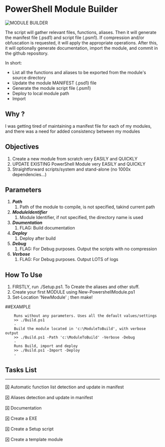 # PowerShell Module Builder


![MODULE BUILDER](https://raw.githubusercontent.com/arsscriptum/PowerShell.ModuleBuilder/master/data/exec.gif)

The script will gather relevant files, functions, aliases. Then it will generate the manifest
file (.psd1) and script file (.psm1). If compression and/or obfuscation is requested, it will
apply the appropriate operations. After this, it will optionally generate documentation,
import the module, and commit in the github repository.

In short:
- List all the functions and aliases to be exported from the module's source directory
- Update the module MANIFEST (.psd1) file
- Generate the module script file (.psm1)
- Deploy to local module path
- Import

## Why ?

I was getting tired of maintaining a manifest file for each of my modules, and there was a need for
added consistency between my modules

## Objectives

1. Create a new module from scratch very EASILY and QUICKLY
1. UPDATE EXISTING PowerShell Module very EASILY and QUICKLY
1. Straightforward scripts/system and stand-alone (no 1000x dependencies...)


## Parameters

1. ***Path***
    1. Path of the module to compile, is not specified, takind current path
1. ***ModuleIdentifier***
    1. Module Identifier, if not specified, the directory name is used 
1. ***Doumentation***
    1. FLAG: Build documentation 
1. ***Deploy***
    1. Deploy after build 
1. ***Debug***
    1. FLAG: For Debug purposes. Output the scripts with no compression 
1. ***Verbose***
    1. FLAG: For Debug purposes. Output LOTS of logs 


## How To Use

1. FIRSTLY, run ./Setup.ps1. To Create the aliases and other stuff.
1. Create your first MODULE using New-PowershellModule.ps1
1. Set-Location 'NewModule' ; then make!
   

	

##EXAMPLE
```
    Runs without any parameters. Uses all the default values/settings
    >> ./Build.ps1
    -
    Build the module located in 'c:\ModuleToBuild', with verbose output
    >> ./Build.ps1 -Path 'c:\ModuleToBuild' -Verbose -Debug
    -
    Runs Build, import and deploy
    >> ./Build.ps1 -Import -Deploy
    -
```



## Tasks List
-------------
龱 Automatic function list detection and update in manifest

龱 Aliases detection and update in manifest

龱 Documentation

龱 Create a EXE

龱 Create a Setup script

龱 Create a template module



